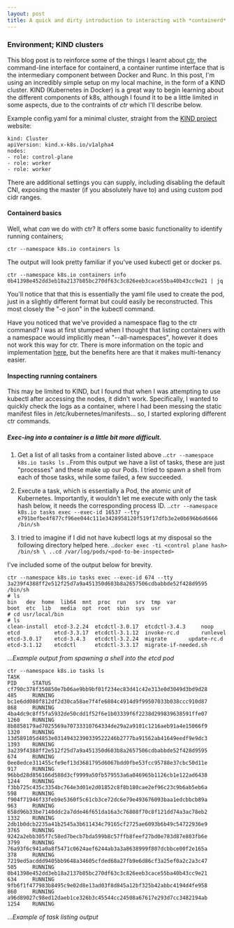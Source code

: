 ```yaml
---
layout: post
title: A quick and dirty introduction to interacting with *containerd*
---
```


### Environment; KIND clusters

This blog post is to reinforce some of the things I learnt about [ctr](https://github.com/containerd/containerd), the command-line interface for containerd, a container runtime interface that is the intermediary component between Docker and Runc. In this post, I'm using an incredibly simple setup on my local machine, in the form of a KIND cluster. KIND (Kubernetes in Docker) is a great way to begin learning about the different components of k8s, although I found it to be a little limited in some aspects, due to the contraints of *ctr* which I'll describe below.

Example config.yaml for a minimal cluster, straight from the [KIND project](https://kind.sigs.k8s.io/docs/user/quick-start/#creating-a-cluster) website:

```
kind: Cluster
apiVersion: kind.x-k8s.io/v1alpha4
nodes:
- role: control-plane
- role: worker
- role: worker
```
There are additional settings you can supply, including disabling the default CNI, exposing the master (if you absolutely have to) and using custom pod cidr ranges.

#### Containerd basics

Well, what _can_ we do with ctr? It offers some basic functionality to identify running containers;

`ctr --namespace k8s.io containers ls`

The output will look pretty familiar if you've used kubectl get or docker ps.

`ctr --namespace k8s.io containers info 0b41398e452dd3eb18a2137b85bc270df63c3c826eeb3cace55ba40b43cc9e21 | jq`

You'll notice that that this is essentially the yaml file used to create the pod, just in a slightly different format but could easily be reconstructed. This most closely the "-o json" in the kubectl command.

Have you noticed that we've provided a namespace flag to the ctr command? I was at first stumped when I thought that listing containers with a namespace would implicitly mean "--all-namespaces", however it does not work this way for ctr. There is more information on the topic and implementation [here](https://github.com/containerd/containerd/blob/master/docs/namespaces.md), but the benefits here are that it makes multi-tenancy easier.

#### Inspecting running containers

This may be limited to KIND, but I found that when I was attempting to use kubectl after accessing the nodes, it didn't work. Specifically, I wanted to quickly check the logs as a container, where I had been messing the static manifest files in /etc/kubernetes/manifests... so, I started exploring different ctr commands.

##### Exec-ing into a container is a little bit more difficult.

1. Get a list of all tasks from a container listed above
..`ctr --namespace k8s.io tasks ls`
..From this output we have a list of tasks, these are just "processes" and these make up our Pods. I tried to spawn a shell from each of those tasks, while some failed, a few succeeded.

2. Execute a task, which is essentially a Pod, the atomic unit of Kubernetes. Importantly, it wouldn't let me execute with only the task hash below, it needs the corresponding process ID.
..`ctr --namespace k8s.io tasks exec --exec-id 16537 --tty e791befbe4f877cf96ee044c111e3428958120f519f17dfb3e2e0b696b6d6666 /bin/sh`

3. I tried to imagine if I did not have kubectl logs at my disposal so the following directory helped here.
..`docker exec -ti <control plane hash> /bin/sh \
..cd /var/log/pods/<pod-to-be-inspected>`

I've included some of the output below for brevity. 

```
ctr --namespace k8s.io tasks exec --exec-id 674 --tty 3a239f4388ff2e512f25d7a9a451350d603b8a2657506cdbabbde52f428d9595 /bin/sh
# ls
bin   dev  home  lib64	mnt  proc  run	 srv  tmp  var
boot  etc  lib	 media	opt  root  sbin  sys  usr
# cd usr/local/bin
# ls
clean-install  etcd-3.2.24  etcdctl-3.0.17  etcdctl-3.4.3	  noop
etcd	       etcd-3.3.17  etcdctl-3.1.12  invoke-rc.d		  runlevel
etcd-3.0.17    etcd-3.4.3   etcdctl-3.2.24  migrate		  update-rc.d
etcd-3.1.12    etcdctl	    etcdctl-3.3.17  migrate-if-needed.sh
```
...*Example output from spawning a shell into the etcd pod*

```
ctr --namespace k8s.io tasks ls
TASK                                                                PID     STATUS
cf790c378f350850e7b06ae9bb9bf01f234ec83d41c42e313e0d3049d3bd9d28    485     RUNNING
bc1e6dd080f812df2d30ca58ae7f4fe6804c4914d9f99507033b038ccc910d87    868     RUNNING
4ba4dc9c8ff5fa5932de50cdd1f52f6e1b03339f6f2238d299839638591ffe07    1260    RUNNING
8b8858179ad7025569a70733310764334de29a2a9101c1216aeb91a4e15066f9    1320    RUNNING
13d589105d4853e03149432390339522246b2777ba91562ab41649eedf9e9dc3    1393    RUNNING
3a239f4388ff2e512f25d7a9a451350d603b8a2657506cdbabbde52f428d9595    674     RUNNING
0ee8edce311455cfe9ef13d3681795d6067bdd0fbe53fcc95788e37cbc50d11e    917     RUNNING
96bbd28d856166d588d3cf9999a50fb579553a6a046965b1126cb1e122ad6438    1244    RUNNING
f3bb725c435c3354bc764e3d01e2d01852c8f8b180cae2ef96c23c9b6ab5eb6a    598     RUNNING
f904f71946f33feb9e5360f5c61cb3ce72dc6e79e493676093baa1edcbbcb89a    963     RUNNING
658d96b33be7140ddc2a7dde46f651da16a3c76808f70c8f121dd74a3ac78eb2    1332    RUNNING
2db1b0dcb2235a41b2545a3b611434c79165cf2725ae6093b6b49c54722936e9    3765    RUNNING
9242a2ebb305f7c58ed7becb7bda599b8c57ffb8feef27bd0e783d87e803fb6e    3799    RUNNING
76a93f6c941a0a8f5471c0624aef6244ab3a3a8638999f807dcbbce00f2e165a    378     RUNNING
7219ed5acddd9405bb9648a34605cfded68a27fb9e6d86cf3a25ef0a2c2a3c47    505     RUNNING
0b41398e452dd3eb18a2137b85bc270df63c3c826eeb3cace55ba40b43cc9e21    634     RUNNING
9fb6f1f477983b8495c9e02d8e13ad03f8d845a12bf325b42abbc4194d4fe958    860     RUNNING
a96d89027c98ed12daeb1ce326b3c45544cc24508a67617e293d7cc3482194ab    1254    RUNNING
```
...*Example of task listing output*


